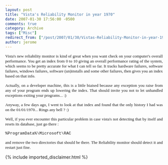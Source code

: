 ```yaml
---
layout: post
title: "Vista's Reliability Monitor in year 1970"
date: 2007-01-30 17:56:00 -0500
comments: true
category: Archive
tags: ["Misc"]
redirect_from: ["/post/2007/01/30/Vistas-Reliability-Monitor-in-year-1970", "/post/2007/01/30/vistas-reliability-monitor-in-year-1970"]
author: jerome
---
```

<!-- more -->
<p align="justify">
<font face="Tahoma" size="2">Vista&#39;s new reliability monitor is kind of great when you want check on your computer&#39;s overall performance. You get an index from 0 to 10 giving an overall performance rating of the system, which seems to be pretty accurate for what I can tell so far. It tracks hardware failures, software failures, windows failures, software (un)installs and some other failures, then gives you an index based on that info.</font>
</p>
<p align="justify">
<font face="Tahoma" size="2">Actually, on a developer machine, this is a little biaised because any exception you raise from any of your program ends up lowering the index. That should invite you not to let unhandled exceptions exiting your programs... :)</font>
</p>
<p align="justify">
<font face="Tahoma" size="2">Anyway, a few days ago, I went to look at that index and found that the only history I had was on the 01/01/1970... Rings any bell ? :)</font>
</p>
<p align="justify">
<font face="Tahoma" size="2">Well, if you ever encounter this particular problem in case vista&#39;s not detecting that by itself and resets its database, just go there :</font>
</p>
<p align="justify">
<font face="Courier New" size="2">%ProgramData%\Microsoft\RAC</font>
</p>
<p align="justify">
<font face="Tahoma" size="2">and remove the two directories that should be there. The Reliability monitor should detect it and restart just fine.</font>
</p>

{% include imported_disclaimer.html %}
